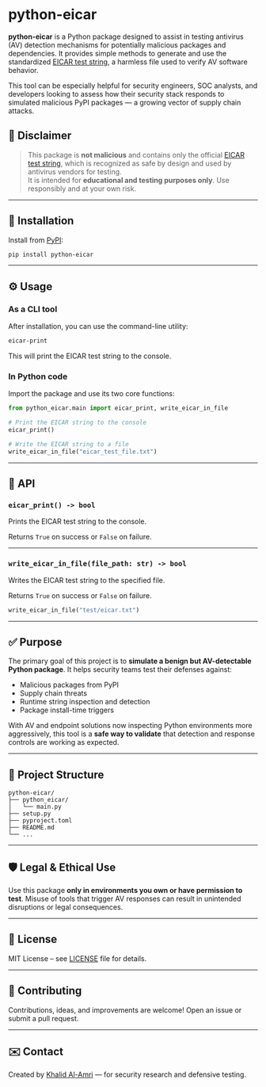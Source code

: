 # python-eicar

**python-eicar** is a Python package designed to assist in testing antivirus (AV) detection mechanisms for potentially malicious packages and dependencies. It provides simple methods to generate and use the standardized [EICAR test string](https://en.wikipedia.org/wiki/EICAR_test_file), a harmless file used to verify AV software behavior.

This tool can be especially helpful for security engineers, SOC analysts, and developers looking to assess how their security stack responds to simulated malicious PyPI packages — a growing vector of supply chain attacks.

## 🚨 Disclaimer

> This package is **not malicious** and contains only the official [EICAR test string](https://www.eicar.org/download-anti-malware-testfile/), which is recognized as safe by design and used by antivirus vendors for testing.  
> It is intended for **educational and testing purposes only**. Use responsibly and at your own risk.  

---

## 🔧 Installation

Install from [PyPI](https://pypi.org/project/python-eicar):

```bash
pip install python-eicar
```

---

## ⚙️ Usage

### As a CLI tool

After installation, you can use the command-line utility:

```bash
eicar-print
```

This will print the EICAR test string to the console.

### In Python code

Import the package and use its two core functions:

```python
from python_eicar.main import eicar_print, write_eicar_in_file

# Print the EICAR string to the console
eicar_print()

# Write the EICAR string to a file
write_eicar_in_file("eicar_test_file.txt")
```

---

## 📆 API

### `eicar_print() -> bool`

Prints the EICAR test string to the console.

Returns `True` on success or `False` on failure.

---

### `write_eicar_in_file(file_path: str) -> bool`

Writes the EICAR test string to the specified file.

Returns `True` on success or `False` on failure.

```python
write_eicar_in_file("test/eicar.txt")
```

---

## ✅ Purpose

The primary goal of this project is to **simulate a benign but AV-detectable Python package**. It helps security teams test their defenses against:

- Malicious packages from PyPI
- Supply chain threats
- Runtime string inspection and detection
- Package install-time triggers

With AV and endpoint solutions now inspecting Python environments more aggressively, this tool is a **safe way to validate** that detection and response controls are working as expected.

---

## 📁 Project Structure

```
python-eicar/
├── python_eicar/
│   └── main.py
├── setup.py
├── pyproject.toml
├── README.md
└── ...
```

---

## 🛡️ Legal & Ethical Use

Use this package **only in environments you own or have permission to test**. Misuse of tools that trigger AV responses can result in unintended disruptions or legal consequences.

---

## 📜 License

MIT License – see [LICENSE](LICENSE) file for details.

---

## 🙋 Contributing

Contributions, ideas, and improvements are welcome! Open an issue or submit a pull request.

---

## ✉️ Contact

Created by [Khalid Al-Amri](https://www.linkedin.com/in/khalidwalamri/) — for security research and defensive testing.
